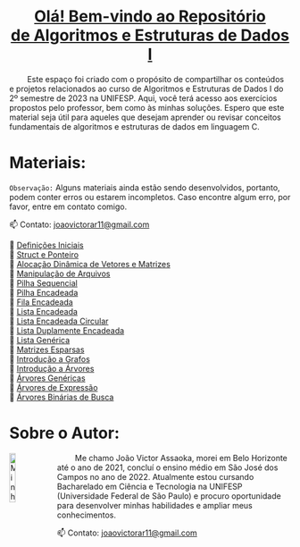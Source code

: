 <h1 align="center" style="text-decoration: underline; font-weight: bold;"> Olá! Bem-vindo ao Repositório <br>de Algoritmos e Estruturas de Dados I </h1>
&emsp;&emsp; Este espaço foi criado com o propósito de compartilhar os conteúdos e projetos relacionados ao curso de Algoritmos e Estruturas de Dados I do 2º semestre de 2023 na UNIFESP. Aqui, você terá acesso aos exercícios propostos pelo professor, bem como às minhas soluções. Espero que este material seja útil para aqueles que desejam aprender ou revisar conceitos fundamentais de algoritmos e estruturas de dados em linguagem C.

# Materiais:
`Observação:` Alguns materiais ainda estão sendo desenvolvidos, portanto, podem conter erros ou estarem incompletos. Caso encontre algum erro, por favor, entre em contato comigo.

📫 Contato: joaovictorar11@gmail.com

📁 [Definições Iniciais](./Aulas/[%20%201%20]%20%20Definições%20Iniciais/)
<br> 📁 [Struct e Ponteiro](./Aulas/[%20%202%20]%20Struct%20e%20Ponteiro/)
<br> 📁 [Alocação Dinâmica de Vetores e Matrizes](./Aulas/[%20%203%20]%20Alocação%20Dinâmica%20de%20Vetores%20e%20Matrizes/)
<br> 📁 [Manipulação de Arquivos](./Aulas/[%20%204%20]%20Manipulação%20de%20Arquivos/)
<br> 📁 [Pilha Sequencial](./Aulas/[%20%205%20]%20Pilha%20Sequencial/)
<br> 📁 [Pilha Encadeada](./Aulas/[%20%206%20]%20Pilha%20Encadeada/)
<br> 📁 [Fila Encadeada](./Aulas/[%20%207%20]%20Fila%20Encadeada/)
<br> 📁 [Lista Encadeada](./Aulas/[%20%208%20]%20Lista%20Encadeada/)
<br> 📁 [Lista Encadeada Circular](./Aulas/[%20%209%20]%20Lista%20Encadeada%20Circular/)
<br> 📁 [Lista Duplamente Encadeada](./Aulas/[%2010%20]%20Lista%20Duplamente%20Encadeada/)
<br> 📁 [Lista Genérica](./Aulas/[%2011%20]%20Lista%20Genérica/)
<br> 📁 [Matrizes Esparsas](./Aulas/[%2012%20]%20Matrizes%20Esparsas/)
<br> 📁 [Introdução a Grafos](./Aulas/[%2013%20]%20Introdução%20a%20Grafos/)
<br> 📁 [Introdução a Árvores](./Aulas/[%2014%20]%20Introdução%20a%20Árvores%20Binárias/)
<br> 📁 [Árvores Genéricas](./Aulas/[%2015%20]%20Árvores%20Genéricas/)
<br> 📁 [Árvores de Expressão](./Aulas/[%2016%20]%20Árvores%20de%20Expressão/)
<br> 📁 [Árvores Binárias de Busca](./Aulas/[%2017%20]%20Árvores%20Binárias%20de%20Busca/)



# Sobre o Autor:
<img src="https://avatars.githubusercontent.com/u/130188340?s=200&u=83c9d36fc760730d693236248c76d9464e4b92fc&v=4" alt="Minha Foto" align="left" width="15%" height="15%" style="margin-right: 10px">

<p align="justify">

&emsp;&emsp; Me chamo João Victor Assaoka, morei em Belo Horizonte até o ano de 2021, concluí o ensino médio em São José dos Campos no ano de 2022. Atualmente estou cursando Bacharelado em Ciência e Tecnologia na UNIFESP (Universidade Federal de São Paulo) e procuro oportunidade para desenvolver minhas habilidades e ampliar meus conhecimentos.

📫 Contato: joaovictorar11@gmail.com

</p>

##
